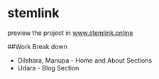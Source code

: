 # stemlink

preview the project in www.stemlink.online

##Work Break down 
- Dilshara, Manupa  - Home and About Sections
- Udara - Blog Section
